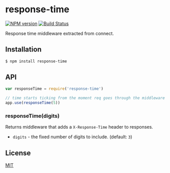 # response-time

[![NPM version](https://badge.fury.io/js/response-time.svg)](https://badge.fury.io/js/response-time)
[![Build Status](https://travis-ci.org/expressjs/response-time.svg?branch=master)](https://travis-ci.org/expressjs/response-time)

Response time middleware extracted from connect.

## Installation

```sh
$ npm install response-time
```

## API

```js
var responseTime = require('response-time')

// time starts ticking from the moment req goes through the middleware
app.use(responseTime(5))
```

### responseTime(digits)

Returns middleware that adds a `X-Response-Time` header to responses.

- `digits` - the fixed number of digits to include. (default: `3`)

## License

[MIT](LICENSE)
